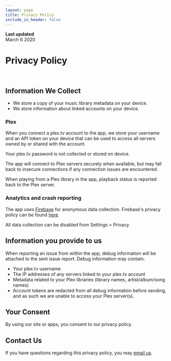 ```yaml
---
layout: page
title: Privacy Policy
include_in_header: false
---
```


**Last updated**  
March 6 2020

# Privacy Policy

<br>

## Information We Collect

- We store a copy of your music library metadata on your device.
- We store information about linked accounts on your device.

### Plex

When you connect a plex.tv account to the app, we store your username and an API token on your device that can be used to access all servers owned by or shared with the account.

Your plex.tv password is not collected or stored on device.

The app will connect to Plex servers securely when available, but may fall back to insecure connections if any connection issues are encountered.

When playing from a Plex library in the app, playback status is reported back to the Plex server.

### Analytics and crash reporting

The app uses [Firebase](https://firebase.google.com) for anonymous data collection. Firebase's privacy policy can be found [here](https://firebase.google.com/support/privacy). 

All data collection can be disabled from Settings > Privacy.

## Information you provide to us 

When reporting an issue from within the app, debug information will be attached to the sent issue report. Debug information may contain:

- Your plex.tv username
- The IP addresses of any servers linked to your plex.tv account
- Metadata related to your Plex libraries (library names, artist/album/song names)
- Account tokens are redacted from all debug information before sending, and as such we are unable to access your Plex server(s).

## Your Consent

By using our site or apps, you consent to our privacy policy.

## Contact Us

If you have questions regarding this privacy policy, you may [email us](mailto:privacy@prism-music.app).

<br />